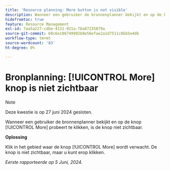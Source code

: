 ```yaml
---
title: 'Resource planning: More button is not visible'
description: Wanneer een gebruiker de bronnenplanner bekijkt en op de knop [!UICONTROL More] probeert te klikken, is de knop niet zichtbaar. Er is een tijdelijke oplossing beschikbaar.
hidefromtoc: true
feature: Resource Management
exl-id: 7aa5a227-cdbe-4131-921a-78a87235879a
source-git-commit: 60c6e186749992b8e56efae2a1d7511c8bb5e4db
workflow-type: tm+mt
source-wordcount: '83'
ht-degree: 0%

---
```


# Bronplanning: [!UICONTROL More] knop is niet zichtbaar

>[!NOTE]
>
>Deze kwestie is op 27 juni 2024 gesloten.

Wanneer een gebruiker de bronnenplanner bekijkt en op de knop [!UICONTROL More] probeert te klikken, is de knop niet zichtbaar.

**Oplossing**

Klik in het gebied waar de knop [!UICONTROL More] wordt verwacht. De knop is niet zichtbaar, maar u kunt erop klikken.

_Eerste rapporteerde op 5 Juni, 2024._
